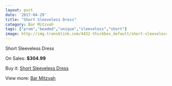 ```yaml
---
layout: post
date: '2017-04-29'
title: "Short Sleeveless Dress"
category: Bar Mitzvah
tags: ["prom","beaded","unique","sleeveless","short"]
image: http://img.transblink.com/4432-thickbox_default/short-sleeveless-dress.jpg
---
```

Short Sleeveless Dress

On Sales: **$304.99**
<a href="https://www.transblink.com/en/bar-mitzvah/1391-short-sleeveless-dress.html"><amp-img layout="responsive" width="600" height="600" src="//img.transblink.com/4432-thickbox_default/short-sleeveless-dress.jpg" alt="Short Sleeveless Dress 0" /></a>
<a href="https://www.transblink.com/en/bar-mitzvah/1391-short-sleeveless-dress.html"><amp-img layout="responsive" width="600" height="600" src="//img.transblink.com/4434-thickbox_default/short-sleeveless-dress.jpg" alt="Short Sleeveless Dress 1" /></a>
<a href="https://www.transblink.com/en/bar-mitzvah/1391-short-sleeveless-dress.html"><amp-img layout="responsive" width="600" height="600" src="//img.transblink.com/4433-thickbox_default/short-sleeveless-dress.jpg" alt="Short Sleeveless Dress 2" /></a>

Buy it: [Short Sleeveless Dress](https://www.transblink.com/en/bar-mitzvah/1391-short-sleeveless-dress.html "Short Sleeveless Dress")

View more: [Bar Mitzvah](https://www.transblink.com/en/2-bar-mitzvah "Bar Mitzvah")